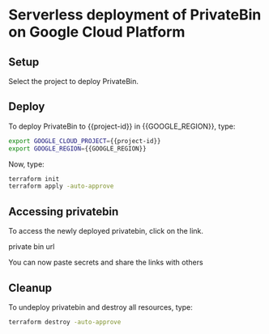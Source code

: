 # Serverless deployment of PrivateBin on Google Cloud Platform

## Setup

<walkthrough-author name="markvanholsteijn@binx.io" tutorialName="privatebin-on-gcp" repositoryUrl="https://github.com/binxio/terraform-google-privatebin"></walkthrough-author>
<walkthrough-watcher-constant key="GOOGLE_REGION" value="europe-west4"></walkthrough-watcher-constant>

Select the project to deploy PrivateBin.

<walkthrough-project-billing-setup></walkthrough-project-billing-setup>

## Deploy

To deploy PrivateBin to {{project-id}} in {{GOOGLE_REGION}}, type:

```bash
export GOOGLE_CLOUD_PROJECT={{project-id}}
export GOOGLE_REGION={{GOOGLE_REGION}}
```

Now, type:

```bash
terraform init
terraform apply -auto-approve
```

## Accessing privatebin

To access the newly deployed privatebin, click on the link.

<walkthrough-editor-select-regex filePath="examples/using_defaults/terraform.tfstate" regex="https://privatebin-.*run\.app">private bin url</walkthrough-editor-select-regex>

You can now paste secrets and share the links with others

## Cleanup

To undeploy privatebin and destroy all resources, type: 

```bash
terraform destroy -auto-approve
```
